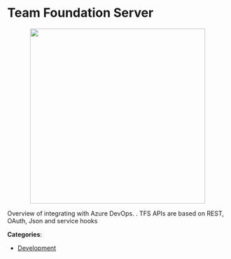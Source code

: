 # Team Foundation Server
<p align="center">
    <img width="400" src="https://raw.githubusercontent.com/apis-list/apis-list/apis/team-foundation-server/logo_256x256.png" />
</p>

Overview of integrating with Azure DevOps. . TFS APIs are based on REST, OAuth, Json and service hooks



**Categories**:
- [Development](https://github.com/apis-list/apis-list#development)




